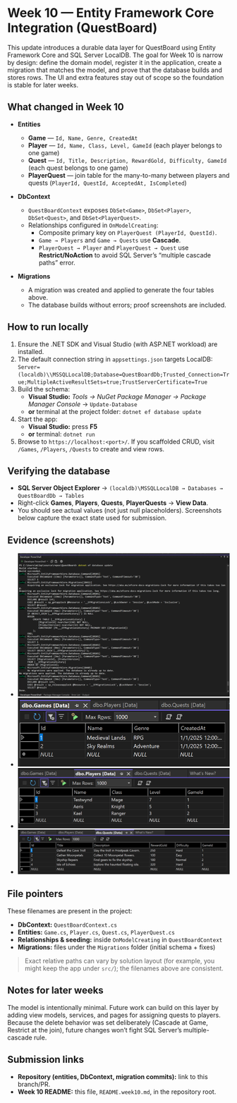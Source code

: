 ﻿# Week 10 — Entity Framework Core Integration (QuestBoard)

This update introduces a durable data layer for QuestBoard using Entity Framework Core and SQL Server LocalDB. The goal for Week 10 is narrow by design: define the domain model, register it in the application, create a migration that matches the model, and prove that the database builds and stores rows. The UI and extra features stay out of scope so the foundation is stable for later weeks.

## What changed in Week 10

- **Entities**
  - **Game** — `Id, Name, Genre, CreatedAt`
  - **Player** — `Id, Name, Class, Level, GameId` (each player belongs to one game)
  - **Quest** — `Id, Title, Description, RewardGold, Difficulty, GameId` (each quest belongs to one game)
  - **PlayerQuest** — join table for the many-to-many between players and quests (`PlayerId, QuestId, AcceptedAt, IsCompleted`)

- **DbContext**
  - `QuestBoardContext` exposes `DbSet<Game>`, `DbSet<Player>`, `DbSet<Quest>`, and `DbSet<PlayerQuest>`.
  - Relationships configured in `OnModelCreating`:
    - Composite primary key on `PlayerQuest (PlayerId, QuestId)`.
    - `Game → Players` and `Game → Quests` use **Cascade**.
    - `PlayerQuest → Player` and `PlayerQuest → Quest` use **Restrict/NoAction** to avoid SQL Server’s “multiple cascade paths” error.

- **Migrations**
  - A migration was created and applied to generate the four tables above.
  - The database builds without errors; proof screenshots are included.

## How to run locally

1. Ensure the .NET SDK and Visual Studio (with ASP.NET workload) are installed.  
2. The default connection string in `appsettings.json` targets LocalDB:  
   `Server=(localdb)\\MSSQLLocalDB;Database=QuestBoardDb;Trusted_Connection=True;MultipleActiveResultSets=true;TrustServerCertificate=True`
3. Build the schema:
   - **Visual Studio:** *Tools → NuGet Package Manager → Package Manager Console* → `Update-Database`
   - **or** terminal at the project folder: `dotnet ef database update`
4. Start the app:
   - **Visual Studio:** press **F5**
   - **or** terminal: `dotnet run`
5. Browse to `https://localhost:<port>/`. If you scaffolded CRUD, visit `/Games`, `/Players`, `/Quests` to create and view rows.

## Verifying the database

- **SQL Server Object Explorer** → `(localdb)\MSSQLLocalDB → Databases → QuestBoardDb → Tables`  
- Right-click **Games**, **Players**, **Quests**, **PlayerQuests** → **View Data**.  
- You should see actual values (not just null placeholders). Screenshots below capture the exact state used for submission.

## Evidence (screenshots)

- ![Migration Output](docs/week10/Wk10_MigrationOutput.png)
- ![Games Data](docs/week10/Wk10_Games.png)
- ![Players Data](docs/week10/Wk10_Players.png)
- ![Quests Data](docs/week10/Wk10_Quests.png)

## File pointers

These filenames are present in the project:
- **DbContext:** `QuestBoardContext.cs`
- **Entities:** `Game.cs`, `Player.cs`, `Quest.cs`, `PlayerQuest.cs`
- **Relationships & seeding:** inside `OnModelCreating` in `QuestBoardContext`
- **Migrations:** files under the `Migrations` folder (initial schema + fixes)

> Exact relative paths can vary by solution layout (for example, you might keep the app under `src/`); the filenames above are consistent.

## Notes for later weeks

The model is intentionally minimal. Future work can build on this layer by adding view models, services, and pages for assigning quests to players. Because the delete behavior was set deliberately (Cascade at Game, Restrict at the join), future changes won’t fight SQL Server’s multiple-cascade rule.

## Submission links

- **Repository (entities, DbContext, migration commits):** link to this branch/PR.  
- **Week 10 README:** this file, `README.week10.md`, in the repository root.
